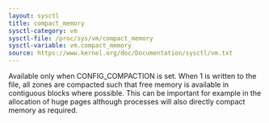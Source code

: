 ```yaml
---
layout: sysctl
title: compact_memory
sysctl-category: vm
sysctl-file: /proc/sys/vm/compact_memory
sysctl-variable: vm.compact_memory
source: https://www.kernel.org/doc/Documentation/sysctl/vm.txt
---
```


Available only when CONFIG_COMPACTION is set. When 1 is written to the file,
all zones are compacted such that free memory is available in contiguous
blocks where possible. This can be important for example in the allocation of
huge pages although processes will also directly compact memory as required.

